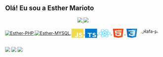 ## Olá! Eu sou a Esther Marioto

<div align="center">
  <a href="https://github.com/EstherMarioto">
  <img height="180em" src="https://github-readme-stats.vercel.app/api?username=esthermarioto&show_icons=true&theme=radical&include_all_commits=true&count_private=true&locale=pt-br"/>
  <img height="180em" src="https://github-readme-stats.vercel.app/api/top-langs/?username=esthermarioto&layout=compact&langs_count=7&theme=radical&locale=pt-br"/>
</div>

<div style="display: inline_block"><br>

  <img align="center" alt="Esther-PHP" height="40" width="40" src="https://cdn.jsdelivr.net/gh/devicons/devicon/icons/php/php-original.svg" />
  <img align="center" alt="Esther-MYSQL" height="30" width="40" src="https://cdn.jsdelivr.net/gh/devicons/devicon/icons/mysql/mysql-original.svg"/>    
  <img align="center" alt="Esther-Js" height="30" width="40" src="https://raw.githubusercontent.com/devicons/devicon/master/icons/javascript/javascript-plain.svg"/>
  <img align="center" alt="Esther-Ts" height="30" width="40" src="https://raw.githubusercontent.com/devicons/devicon/master/icons/typescript/typescript-plain.svg"/>
  <img align="center" alt="Esther-React" height="30" width="40" src="https://raw.githubusercontent.com/devicons/devicon/master/icons/react/react-original.svg"/>
  <img align="center" alt="Esther-HTML" height="30" width="40" src="https://raw.githubusercontent.com/devicons/devicon/master/icons/html5/html5-original.svg"/>
  <img align="center" alt="Esther-CSS" height="30" width="40" src="https://raw.githubusercontent.com/devicons/devicon/master/icons/css3/css3-original.svg"/>
  <img align="right" alt="Rafa-pic" height="140" style="border-radius:50px;" src="https://picrew.me/shareImg/org/202208/6867_e0qK40yg.png">
</div>

##

<div>

  <a href="https://instagram.com/mariotoesther" target="_blank"><img src="https://img.shields.io/badge/-Instagram-%23E4405F?style=for-the-badge&logo=instagram&logoColor=white" target="_blank"></a>
  <a href = "mailto:mariotoesther08@gmail.com"><img src="https://img.shields.io/badge/-Gmail-%23333?style=for-the-badge&logo=gmail&logoColor=white" target="_blank"></a>
  <a href="https://www.linkedin.com/in/EstherMarioto/" target="_blank"><img src="https://img.shields.io/badge/-LinkedIn-%230077B5?style=for-the-badge&logo=linkedin&logoColor=white" target="_blank"></a> 
 
</div>
